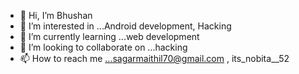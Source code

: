 - 👋 Hi, I’m Bhushan
- 👀 I’m interested in ...Android development, Hacking
- 🌱 I’m currently learning ...web development
- 💞️ I’m looking to collaborate on ...hacking
- 📫 How to reach me ...sagarmaithil70@gmail.com  , its_nobita__52

<!---
Itssagarcode/Itssagarcode is a ✨ special ✨ repository because its `README.md` (this file) appears on your GitHub profile.
You can click the Preview link to take a look at your changes.
--->
